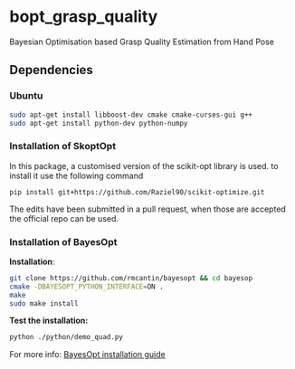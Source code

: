 # bopt_grasp_quality
Bayesian Optimisation based Grasp Quality Estimation from Hand Pose



## Dependencies


### Ubuntu 

```bash
sudo apt-get install libboost-dev cmake cmake-curses-gui g++
sudo apt-get install python-dev python-numpy
```
### Installation of SkoptOpt

In this package, a customised version of the scikit-opt library is used.
to install it use the following command

`pip install git+https://github.com/Raziel90/scikit-optimize.git`

The edits have been submitted in a pull request, when those are accepted the official repo can be used.

### Installation of BayesOpt

**Installation**:
```bash
git clone https://github.com/rmcantin/bayesopt && cd bayesop
cmake -DBAYESOPT_PYTHON_INTERFACE=ON . 
make
sudo make install
```
**Test the installation:**
```bash
python ./python/demo_quad.py
```

For more info: [BayesOpt installation guide](https://rmcantin.bitbucket.io/html/install.html "BayesOpt Installation Guide")